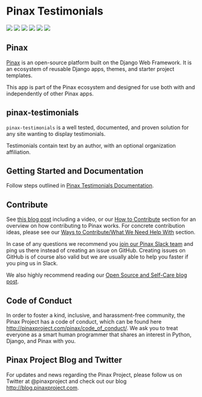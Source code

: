 # Pinax Testimonials

[![](http://slack.pinaxproject.com/badge.svg)](http://slack.pinaxproject.com/)
[![](https://img.shields.io/travis/pinax/pinax-testimonials.svg)](https://travis-ci.org/pinax/pinax-testimonials)
[![](https://img.shields.io/coveralls/pinax/pinax-testimonials.svg)](https://coveralls.io/r/pinax/pinax-testimonials)
[![](https://img.shields.io/pypi/dm/pinax-testimonials.svg)](https://pypi.python.org/pypi/pinax-testimonials/)
[![](https://img.shields.io/pypi/v/pinax-testimonials.svg)](https://pypi.python.org/pypi/pinax-testimonials/)
[![](https://img.shields.io/badge/license-MIT-blue.svg)](https://pypi.python.org/pypi/pinax-testimonials/)

## Pinax

[Pinax](http://pinaxproject.com/pinax/) is an open-source platform built on the
Django Web Framework. It is an ecosystem of reusable Django apps, themes, and
starter project templates.

This app is part of the Pinax ecosystem and designed for use both with and
independently of other Pinax apps.

## pinax-testimonials

`pinax-testimonials` is a well tested, documented, and proven solution
for any site wanting to display testimonials.

Testimonials contain text by an author, with an optional organization affiliation.

## Getting Started and Documentation

Follow steps outlined in [Pinax Testimonials Documentation](docs/index.md).

## Contribute

See [this blog post](http://blog.pinaxproject.com/2016/02/26/recap-february-pinax-hangout/) including a video, or our [How to Contribute](http://pinaxproject.com/pinax/how_to_contribute/) section for an overview on how contributing to Pinax works. For concrete contribution ideas, please see our [Ways to Contribute/What We Need Help With](http://pinaxproject.com/pinax/ways_to_contribute/) section.

In case of any questions we recommend you [join our Pinax Slack team](http://slack.pinaxproject.com) and ping us there instead of creating an issue on GitHub. Creating issues on GitHub is of course also valid but we are usually able to help you faster if you ping us in Slack.

We also highly recommend reading our [Open Source and Self-Care blog post](http://blog.pinaxproject.com/2016/01/19/open-source-and-self-care/).


## Code of Conduct

In order to foster a kind, inclusive, and harassment-free community, the Pinax Project has a code of conduct, which can be found here http://pinaxproject.com/pinax/code_of_conduct/. We ask you to treat everyone as a smart human programmer that shares an interest in Python, Django, and Pinax with you.


## Pinax Project Blog and Twitter

For updates and news regarding the Pinax Project, please follow us on Twitter at @pinaxproject and check out our blog http://blog.pinaxproject.com.
